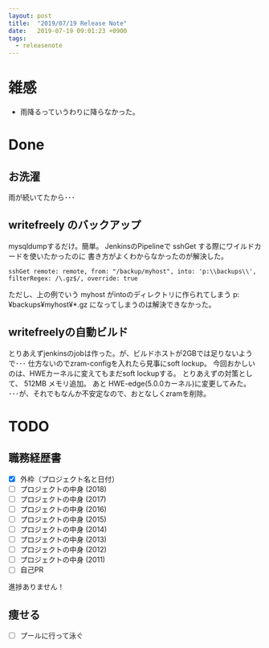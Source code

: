 ```yaml
---
layout: post
title:  "2019/07/19 Release Note"
date:   2019-07-19 09:01:23 +0900
tags:
  - releasenote
---
```


# 雑感

* 雨降るっていうわりに降らなかった。

# Done

## お洗濯

雨が続いてたから･･･

## writefreely のバックアップ

mysqldumpするだけ。簡単。
JenkinsのPipelineで sshGet する際にワイルドカードを使いたかったのに
書き方がよくわからなかったのが解決した。

```
sshGet remote: remote, from: "/backup/myhost", into: 'p:\\backups\\', filterRegex: /\.gz$/, override: true
```

ただし、上の例でいう myhost がintoのディレクトリに作られてしまう p:¥backups¥myhost¥*.gz になってしまうのは解決できなかった。

## writefreelyの自動ビルド

とりあえずjenkinsのjobは作った。が、ビルドホストが2GBでは足りないようで･･･
仕方ないのでzram-configを入れたら見事にsoft lockup。 今回おかしいのは、HWEカーネルに変えてもまだsoft lockupする。
とりあえずの対策として、 512MB メモリ追加。 あと HWE-edge(5.0.0カーネル)に変更してみた。
･･･が、それでもなんか不安定なので、おとなしくzramを削除。

# TODO 

## 職務経歴書

- [x] 外枠（プロジェクト名と日付）
- [ ] プロジェクトの中身 (2018)
- [ ] プロジェクトの中身 (2017)
- [ ] プロジェクトの中身 (2016)
- [ ] プロジェクトの中身 (2015)
- [ ] プロジェクトの中身 (2014)
- [ ] プロジェクトの中身 (2013)
- [ ] プロジェクトの中身 (2012)
- [ ] プロジェクトの中身 (2011)
- [ ] 自己PR

進捗ありません！

## 痩せる

- [ ] プールに行って泳ぐ

